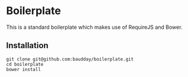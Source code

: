 # Boilerplate

This is a standard boilerplate which makes use of RequireJS and Bower.

## Installation

```
git clone git@github.com:baudday/boilerplate.git
cd boilerplate
bower install
```
